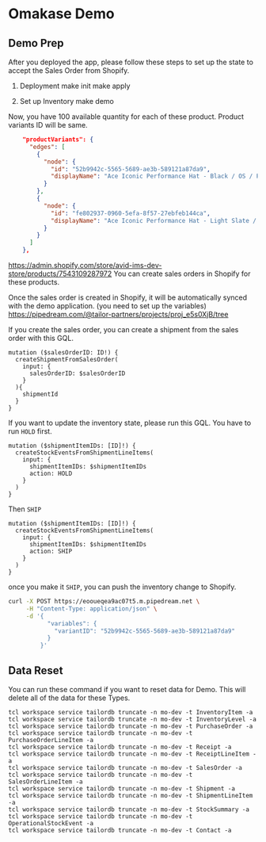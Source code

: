 # Omakase Demo

## Demo Prep

After you deployed the app, please follow these steps to set up the state to accept the Sales Order from Shopify.

1. Deployment
make init
make apply

2. Set up Inventory 
make demo

Now, you have 100 available quantity for each of these product.
Product variants ID will be same.
```json
    "productVariants": {
      "edges": [
        {
          "node": {
            "id": "52b9942c-5565-5689-ae3b-589121a87da9",
            "displayName": "Ace Iconic Performance Hat - Black / OS / Plain",
          }
        },
        {
          "node": {
            "id": "fe802937-0960-5efa-8f57-27ebfeb144ca",
            "displayName": "Ace Iconic Performance Hat - Light Slate / OS / Plain",
          }
        }
      ]
    },
```

https://admin.shopify.com/store/avid-ims-dev-store/products/7543109287972
You can create sales orders in Shopify for these products.

Once the sales order is created in Shopify, it will be automatically synced with the demo application. (you need to set up the variables)
https://pipedream.com/@tailor-partners/projects/proj_e5s0XjB/tree

If you create the sales order, you can create a shipment from the sales order with this GQL.

```gql
mutation ($salesOrderID: ID!) {
  createShipmentFromSalesOrder(
    input: {
      salesOrderID: $salesOrderID
    }
  ){
    shipmentId
  }
}
```

If you want to update the inventory state, please run this GQL.
You have to run `HOLD` first.
```gql
mutation ($shipmentItemIDs: [ID]!) {
  createStockEventsFromShipmentLineItems(
    input: {
      shipmentItemIDs: $shipmentItemIDs
      action: HOLD
    }
  )
}
```

Then `SHIP`
```gql
mutation ($shipmentItemIDs: [ID]!) {
  createStockEventsFromShipmentLineItems(
    input: {
      shipmentItemIDs: $shipmentItemIDs
      action: SHIP
    }
  )
}
```

once you make it `SHIP`, you can push the inventory change to Shopify.
```sh
curl -X POST https://eooueqea9ac07t5.m.pipedream.net \
     -H "Content-Type: application/json" \
     -d '{
           "variables": {
             "variantID": "52b9942c-5565-5689-ae3b-589121a87da9"
           }
         }'
```



## Data Reset
You can run these command if you want to reset data for Demo.
This will delete all of the data for these Types.

```
tcl workspace service tailordb truncate -n mo-dev -t InventoryItem -a
tcl workspace service tailordb truncate -n mo-dev -t InventoryLevel -a
tcl workspace service tailordb truncate -n mo-dev -t PurchaseOrder -a
tcl workspace service tailordb truncate -n mo-dev -t PurchaseOrderLineItem -a
tcl workspace service tailordb truncate -n mo-dev -t Receipt -a
tcl workspace service tailordb truncate -n mo-dev -t ReceiptLineItem -a
tcl workspace service tailordb truncate -n mo-dev -t SalesOrder -a
tcl workspace service tailordb truncate -n mo-dev -t SalesOrderLineItem -a
tcl workspace service tailordb truncate -n mo-dev -t Shipment -a
tcl workspace service tailordb truncate -n mo-dev -t ShipmentLineItem -a
tcl workspace service tailordb truncate -n mo-dev -t StockSummary -a
tcl workspace service tailordb truncate -n mo-dev -t OperationalStockEvent -a
tcl workspace service tailordb truncate -n mo-dev -t Contact -a
```